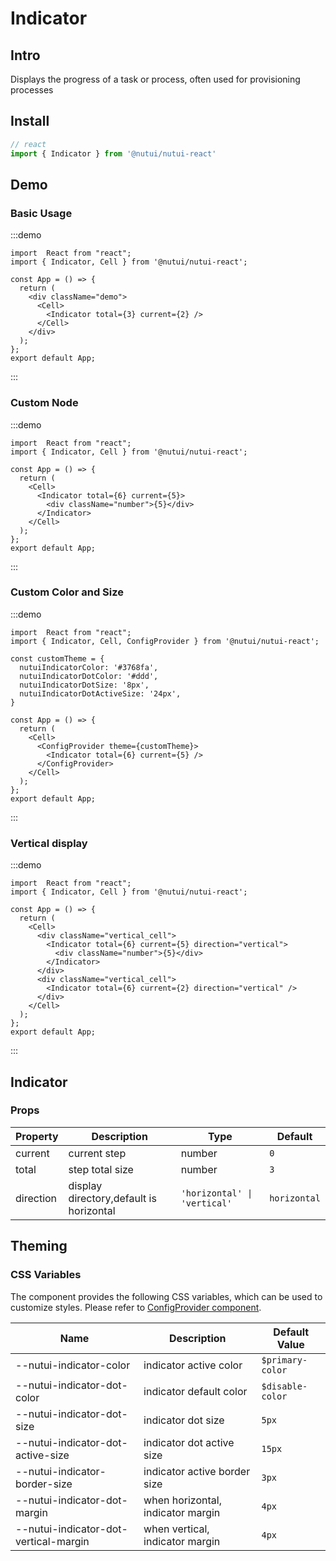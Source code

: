 # Indicator

## Intro

Displays the progress of a task or process, often used for provisioning processes

## Install

```javascript
// react
import { Indicator } from '@nutui/nutui-react'
```

## Demo

### Basic Usage
:::demo
```tsx
import  React from "react";
import { Indicator, Cell } from '@nutui/nutui-react';

const App = () => {
  return (
    <div className="demo">
      <Cell>
        <Indicator total={3} current={2} />
      </Cell>
    </div>
  );
};
export default App;
```
:::

### Custom Node
:::demo
```tsx
import  React from "react";
import { Indicator, Cell } from '@nutui/nutui-react';

const App = () => {
  return (
    <Cell>
      <Indicator total={6} current={5}>
        <div className="number">{5}</div>
      </Indicator>
    </Cell>
  );
};
export default App;
```
:::

### Custom Color and Size
:::demo
```tsx
import  React from "react";
import { Indicator, Cell, ConfigProvider } from '@nutui/nutui-react';

const customTheme = {
  nutuiIndicatorColor: '#3768fa',
  nutuiIndicatorDotColor: '#ddd',
  nutuiIndicatorDotSize: '8px',
  nutuiIndicatorDotActiveSize: '24px',
}

const App = () => {
  return (
    <Cell>
      <ConfigProvider theme={customTheme}>
        <Indicator total={6} current={5} />
      </ConfigProvider>
    </Cell>
  );
};
export default App;
```
:::

### Vertical display
:::demo
```tsx
import  React from "react";
import { Indicator, Cell } from '@nutui/nutui-react';

const App = () => {
  return (
    <Cell>
      <div className="vertical_cell">
        <Indicator total={6} current={5} direction="vertical">
          <div className="number">{5}</div>
        </Indicator>
      </div>
      <div className="vertical_cell">
        <Indicator total={6} current={2} direction="vertical" />
      </div>
    </Cell>
  );
};
export default App;
```
:::
## Indicator

### Props

| Property | Description | Type | Default |
|--------------|---------------|--------|---------|
| current  | current step | number | `0` |
| total | step total size | number | `3` |
| direction | display directory,default is horizontal | `'horizontal' \| 'vertical'` |   `horizontal` |

## Theming

### CSS Variables

The component provides the following CSS variables, which can be used to customize styles. Please refer to [ConfigProvider component](#/en-US/component/configprovider).

| Name | Description | Default Value |
| --- | --- | --- |
| --nutui-indicator-color | indicator active color | `$primary-color` |
| --nutui-indicator-dot-color | indicator default color | `$disable-color` |
| --nutui-indicator-dot-size | indicator dot size  | `5px` |
| --nutui-indicator-dot-active-size | indicator dot active size | `15px` |
| --nutui-indicator-border-size | indicator active border size | `3px` |
| --nutui-indicator-dot-margin | when horizontal, indicator margin | `4px` |
| --nutui-indicator-dot-vertical-margin | when vertical, indicator margin | `4px` |
